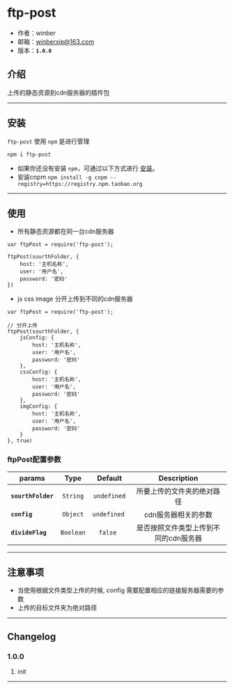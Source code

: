 # ftp-post

* 作者：winber
* 邮箱：winberxie@163.com
* 版本：**`1.0.0`**

## 介绍

上传的静态资源到cdn服务器的插件包

---

## 安装

`ftp-post` 使用 `npm` 是进行管理
```
npm i ftp-post
```

- 如果你还没有安装 `npm`，可通过以下方式进行 [安装](https://nodejs.org/en/download/)。
- 安装cnpm `npm install -g cnpm --registry=https://registry.npm.taobao.org`

---

## 使用

- 所有静态资源都在同一台cdn服务器

```
var ftpPost = require('ftp-post');

ftpPost(sourthFolder, {
    host: '主机名称',
    user: '用户名',
    password: '密码'
})

```
- js css image 分开上传到不同的cdn服务器

```
var ftpPost = require('ftp-post');

// 分开上传
ftpPost(sourthFolder, {
    jsConfig: {
        host: '主机名称',
        user: '用户名',
        password: '密码'
    },
    cssConfig: {
        host: '主机名称',
        user: '用户名',
        password: '密码'
    },
    imgConfig: {
        host: '主机名称',
        user: '用户名',
        password: '密码'
    }
}, true)
```

###  ftpPost配置参数

| params | Type | Default | Description |
| ---- |:----:|:-------:| :----------:|
| **`sourthFolder`** | `String` | `undefined` | 所要上传的文件夹的绝对路径 |
| **`config`** | `Object` | `undefined ` | cdn服务器相关的参数 |
| **`divideFlag`** | `Boolean` | `false ` | 是否按照文件类型上传到不同的cdn服务器 |


---


## 注意事项

- 当使用根据文件类型上传的时候, config 需要配置相应的链接服务器需要的参数
- 上传的目标文件夹为绝对路径

---


## Changelog

### 1.0.0
1. init

---
